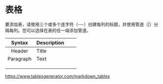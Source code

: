 # 表格

要添加表，请使用三个或多个连字符（---）创建每列的标题，并使用管道（|）分隔每列。您可以选择在表的任一端添加管道。



|  Syntax   | Description |      |      |
| :-------: | ----------- | ---- | ---- |
|  Header   | Title       |      |      |
| Paragraph | Text        |      |      |
|           |             |      |      |
|           |             |      |      |
|           |             |      |      |

https://www.tablesgenerator.com/markdown_tables



